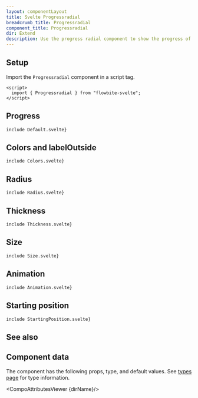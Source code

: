 ```yaml
---
layout: componentLayout
title: Svelte Progressradial
breadcrumb_title: Progressradial
component_title: Progressradial
dir: Extend
description: Use the progress radial component to show the progress of a process.
---
```


<script>
  import {  TableProp, TableDefaultRow, CompoAttributesViewer, Seealso } from '../../utils'
  import { P, A } from '$lib'
  const dirName = "progress"
  const relatedLinks = ['/docs/components/progress','/docs/extend/progressradial' ]
</script>

## Setup

Import the `Progressradial` component in a script tag.

```svelte example hideOutput
<script>
  import { Progressradial } from "flowbite-svelte";
</script>
```

## Progress

```svelte example class="grid grid-cols-2 sm:grid-cols-4"
include Default.svelte}
```

## Colors and labelOutside

```svelte example class="grid grid-cols-2 sm:grid-cols-4"
include Colors.svelte}
```

## Radius

```svelte example class="grid grid-cols-2 sm:grid-cols-4"
include Radius.svelte}
```

## Thickness

```svelte example class="grid grid-cols-2 sm:grid-cols-4"
include Thickness.svelte}
```

## Size

```svelte example class="grid grid-cols-2 sm:grid-cols-4"
include Size.svelte}
```

## Animation

```svelte example class="grid grid-cols-1"
include Animation.svelte}
```

## Starting position

```svelte example class="grid grid-cols-2 sm:grid-cols-4"
include StartingPosition.svelte}
```

## See also

<Seealso links={relatedLinks} />

## Component data

The component has the following props, type, and default values. See [types page](/docs/pages/typescript) for type information.

<CompoAttributesViewer {dirName}/>
